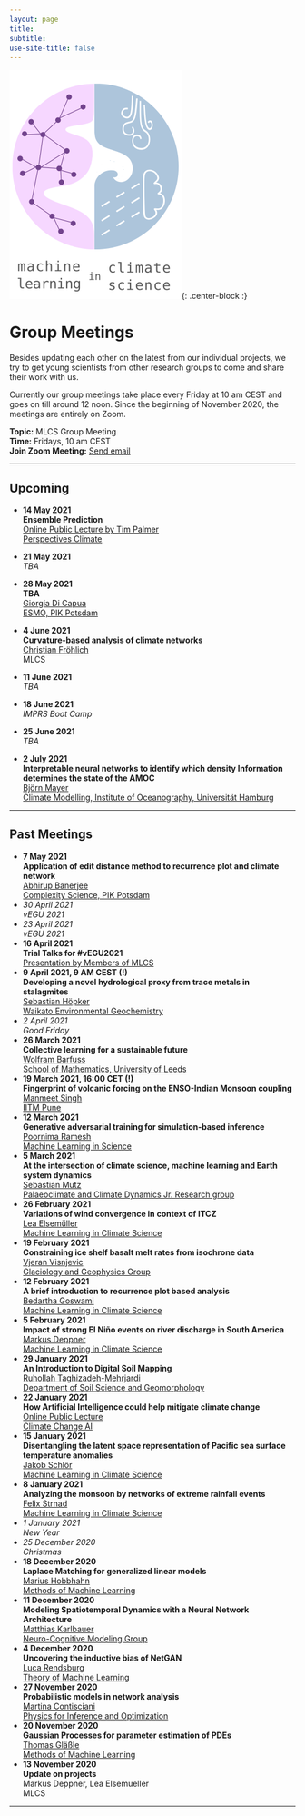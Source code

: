 ```yaml
---
layout: page
title:
subtitle:
use-site-title: false
---
```

![MLCS-Logo](/img/mlcs_logo_small.png){: .center-block :}

# Group Meetings

Besides updating each other on the latest from our individual projects,
we try to get young scientists from other research groups to come and
share their work with us. 

Currently our group meetings take place every Friday at 10 am CEST and
goes on till around 12 noon. Since the beginning of November 2020, the
meetings are entirely on Zoom. 

**Topic:** MLCS Group Meeting  
**Time:** Fridays, 10 am CEST  
**Join Zoom Meeting:** [Send email](mailto:bedartha.goswami@uni-tuebingen.de)

***

## Upcoming

+ **14 May 2021**  
**Ensemble Prediction**  
[Online Public Lecture by Tim Palmer](https://youtu.be/_mm3d1bv9Kw)  
[Perspectives Climate](https://www.youtube.com/channel/UCjgGryoHE55uAhZTDpw8xOg)  

+ **21 May 2021**  
_TBA_  

+ **28 May 2021**  
__TBA__  
[Giorgia Di Capua](https://www.pik-potsdam.de/members/dicapua/homepage)  
[ESMO, PIK
Potsdam](https://www.pik-potsdam.de/en/institute/departments/earth-system-analysis/research/earth-system-modes-of-operation)

+ **4 June 2021**  
**Curvature-based analysis of climate networks**  
[Christian Fröhlich](https://twitter.com/froehlicherchr)  
MLCS

+ **11 June 2021**  
_TBA_

+ **18 June 2021**  
_IMPRS Boot Camp_

+ **25 June 2021**  
_TBA_

+ **2 July 2021**  
**Interpretable neural networks to identify which density Information
determines the state of the AMOC**  
[Björn Mayer
](https://www.ifm.uni-hamburg.de/en/institute/staff/mayerbjoern.html)  
[Climate Modelling, Institute of Oceanography, Universität
Hamburg](https://www.ifm.uni-hamburg.de/en/workareas/climatemodelling.html)


***

## Past Meetings

+ **7 May 2021**  
**Application of edit distance method to recurrence plot and climate network**  
[Abhirup Banerjee](https://www.pik-potsdam.de/members/banerjee)  
[Complexity Science, PIK Potsdam](https://www.pik-potsdam.de/en/institute/departments/complexity-science)  
+ _30 April 2021_  
_vEGU 2021_
+ _23 April 2021_  
_vEGU 2021_
+ **16 April 2021**  
**Trial Talks for #vEGU2021**  
[Presentation by Members of MLCS](https://machineclimate.de/about/our-group/#team)
+ **9 April 2021, 9 AM CEST (!)**  
**Developing a novel hydrological proxy from trace metals in stalagmites**  
[Sebastian Höpker](https://wegeochem.com/students-and-visitors/#seb-hoepker)  
[Waikato Environmental Geochemistry](https://wegeochem.com/)
+ _2 April 2021_  
_Good Friday_
+ **26 March 2021**  
**Collective learning for a sustainable future**  
[Wolfram Barfuss](https://wbarfuss.github.io/)  
[School of Mathematics, University of Leeds](https://eps.leeds.ac.uk/maths)  
+ **19 March 2021, 16:00 CET (!)**  
**Fingerprint of volcanic forcing on the ENSO-Indian Monsoon coupling**  
[Manmeet Singh](https://www.tropmet.res.in/119-Manmeet%20%20Singh-scientist_detail)  
[IITM Pune](https://www.tropmet.res.in/index.php)  
+ **12 March 2021**  
**Generative adversarial training for simulation-based inference**  
[Poornima Ramesh]()  
[Machine Learning in
Science](https://uni-tuebingen.de/en/fakultaeten/mathematisch-naturwissenschaftliche-fakultaet/fachbereiche/informatik/lehrstuehle/machine-learning-in-science/start/)
+ **5 March 2021**  
**At the intersection of climate science, machine learning and Earth system dynamics**  
[Sebastian Mutz](http://mutz.science/)  
[Palaeoclimate and Climate Dynamics Jr. Research group](https://uni-tuebingen.de/en/164926)  
+ **26 February 2021**  
**Variations of wind convergence in context of ITCZ**  
[Lea Elsemüller](https://machineclimate.de/people/elsemueller/)  
[Machine Learning in Climate Science](https://machineclimate.de/)
+ **19 February 2021**  
**Constraining ice shelf basalt melt rates from isochrone data**  
[Vjeran
Visnjevic](https://www.researchgate.net/profile/Vjeran_Visnjevic)  
[Glaciology and Geophysics Group](https://uni-tuebingen.de/en/147612)
+ **12 February 2021**  
**A brief introduction to recurrence plot based analysis**  
[Bedartha Goswami](https://machineclimate.de/people/goswami/)  
[Machine Learning in Climate Science](https://machineclimate.de/)
+ **5 February 2021**  
**Impact of strong El Niño events on river discharge in South America**  
[Markus Deppner](https://machineclimate.de/people/deppner/)  
[Machine Learning in Climate Science](https://machineclimate.de/)
+ **29 January 2021**  
**An Introduction to Digital Soil Mapping**  
[Ruhollah Taghizadeh-Mehrjardi](https://uni-tuebingen.de/en/113420)  
[Department of Soil Science and Geomorphology](https://uni-tuebingen.de/en/104517)
+ **22 January 2021**  
**How Artificial Intelligence could help mitigate climate change**  
[Online Public Lecture](https://youtu.be/HEw3xhTMnp0)  
[Climate Change AI](https://www.climatechange.ai/)
+ **15 January 2021**  
**Disentangling the latent space representation of Pacific sea surface
temperature anomalies**  
[Jakob Schlör](https://mlcs.github.io/people/schloer/)  
[Machine Learning in Climate Science](https://mlcs.github.io/about-mlcs/)
+ **8 January 2021**  
**Analyzing the monsoon by networks of extreme rainfall events**  
[Felix Strnad](https://mlcs.github.io/people/strnad/)  
[Machine Learning in Climate Science](https://mlcs.github.io/about-mlcs/)
+ _1 January 2021_  
_New Year_
+ _25 December 2020_  
_Christmas_
+ **18 December 2020**  
**Laplace Matching for generalized linear models**  
[Marius Hobbhahn](http://www.mariushobbhahn.com/)  
[Methods of Machine Learning](http://mml.inf.uni-tuebingen.de)
+ **11 December 2020**  
**Modeling Spatiotemporal Dynamics with a Neural Network Architecture**  
[Matthias Karlbauer](https://uni-tuebingen.de/en/153126)  
[Neuro-Cognitive Modeling Group](https://uni-tuebingen.de/en/25369)
+ **4 December 2020**  
**Uncovering the inductive bias of NetGAN**  
[Luca Rendsburg](https://www.tml.cs.uni-tuebingen.de/team/rendsburg/index.php)  
[Theory of Machine Learning](https://www.tml.cs.uni-tuebingen.de/index.php)
+ **27 November 2020**  
**Probabilistic models in network analysis**  
[Martina Contisciani](https://is.tuebingen.mpg.de/person/mcontisciani)  
[Physics for Inference and Optimization](https://www.cdebacco.com/)
+ **20 November 2020**  
**Gaussian Processes for parameter estimation of PDEs**  
[Thomas Gläßle](https://github.com/coldfix/)  
[Methods of Machine Learning](http://mml.inf.uni-tuebingen.de)
+ **13 November 2020**  
**Update on projects**  
Markus Deppner, Lea Elsemueller  
MLCS

***

